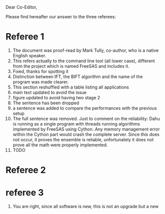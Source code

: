 Dear Co-Editor,

Please find hereafter our answer to the three referees:

# Referee 1
1. The document was proof-read by Mark Tully, co-author, who is a native English speaker.
2. This refers actually to the command line tool (all lower case), different from the project which is named FreeSAS and includes it.
3. Fixed, thanks for spotting it
4. Distinction between IFT, the BIFT algorithm and the name of the program was made clearer.
5. This section reshuffled with a table listing all applications
6. main text updated to avoid the issue
7. figure updated to avoid having two stage 2
8. The sentence has been dropped
9. a sentence was added to compare the performances with the previous setup
10. The full sentence was removed. Just to comment on the reliability: Dahu is running as a single program with threads running algorithms implemented by FreeSAS using Cython. Any memory management error within the Cython part would crash the complete server. Since this does not occur, it proves the ensemble is reliable, unfortunately it does not prove all the math were properly implemented.
11. TODO
# Referee 2

# referee 3
1. You are right, since all software is new, this is not an upgrade but a new 